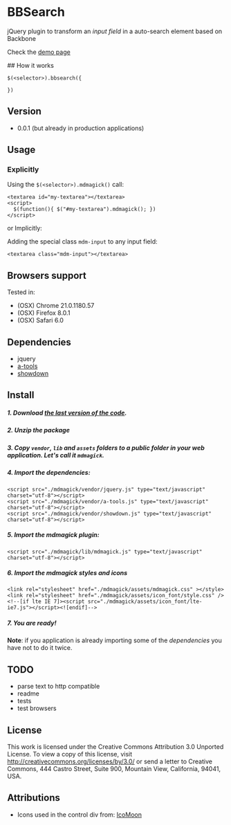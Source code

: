 # BBSearch

jQuery plugin to transform an _input field_ in a auto-search element based on Backbone

Check the [demo page](http://fguillen.github.com/BBSearch)

## How it works

    $(<selector>).bbsearch({

    })

## Version

* 0.0.1 (but already in production applications)

## Usage

### Explicitly

Using the `$(<selector>).mdmagick()` call:

    <textarea id="my-textarea"></textarea>
    <script>
      $(function(){ $("#my-textarea").mdmagick(); })
    </script>

or Implicitly:

Adding the special class `mdm-input` to any input field:

    <textarea class="mdm-input"></textarea>

## Browsers support

Tested in:

* (OSX) Chrome 21.0.1180.57
* (OSX) Firefox 8.0.1
* (OSX) Safari 6.0

## Dependencies

* jquery
* [a-tools](http://archive.plugins.jquery.com/project/a-tools)
* [showdown](https://github.com/coreyti/showdown/)

## Install

##### 1. Download [the last version of the code](https://github.com/fguillen/MDMagick/zipball/master).
##### 2. Unzip the package
##### 3. Copy `vendor`, `lib` and `assets` folders to a _public_ folder in your web application. Let's call it `mdmagick`.
##### 4. Import the dependencies:

    <script src="./mdmagick/vendor/jquery.js" type="text/javascript" charset="utf-8"></script>
    <script src="./mdmagick/vendor/a-tools.js" type="text/javascript" charset="utf-8"></script>
    <script src="./mdmagick/vendor/showdown.js" type="text/javascript" charset="utf-8"></script>

##### 5. Import the mdmagick plugin:

    <script src="./mdmagick/lib/mdmagick.js" type="text/javascript" charset="utf-8"></script>

##### 6. Import the mdmagick styles and icons

    <link rel="stylesheet" href="./mdmagick/assets/mdmagick.css" ></style>
    <link rel="stylesheet" href="./mdmagick/assets/icon_font/style.css" />
    <!--[if lte IE 7]><script src="./mdmagick/assets/icon_font/lte-ie7.js"></script><![endif]-->

##### 7. You are ready!

**Note**: if you application is already importing some of the _dependencies_ you have not to do it twice.

## TODO

* parse text to http compatible
* readme
* tests
* test browsers

## License

This work is licensed under the Creative Commons Attribution 3.0 Unported License. To view a copy of this license, visit http://creativecommons.org/licenses/by/3.0/ or send a letter to Creative Commons, 444 Castro Street, Suite 900, Mountain View, California, 94041, USA.

## Attributions

* Icons used in the control div from: [IcoMoon](http://keyamoon.com/icomoon/#toHome)